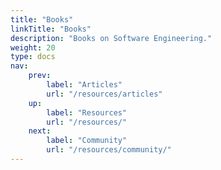 ```yaml
---
title: "Books"
linkTitle: "Books"
description: "Books on Software Engineering."
weight: 20
type: docs
nav:
    prev:
        label: "Articles"
        url: "/resources/articles"
    up:
        label: "Resources"
        url: "/resources/"
    next:
        label: "Community"
        url: "/resources/community/"
---
```

